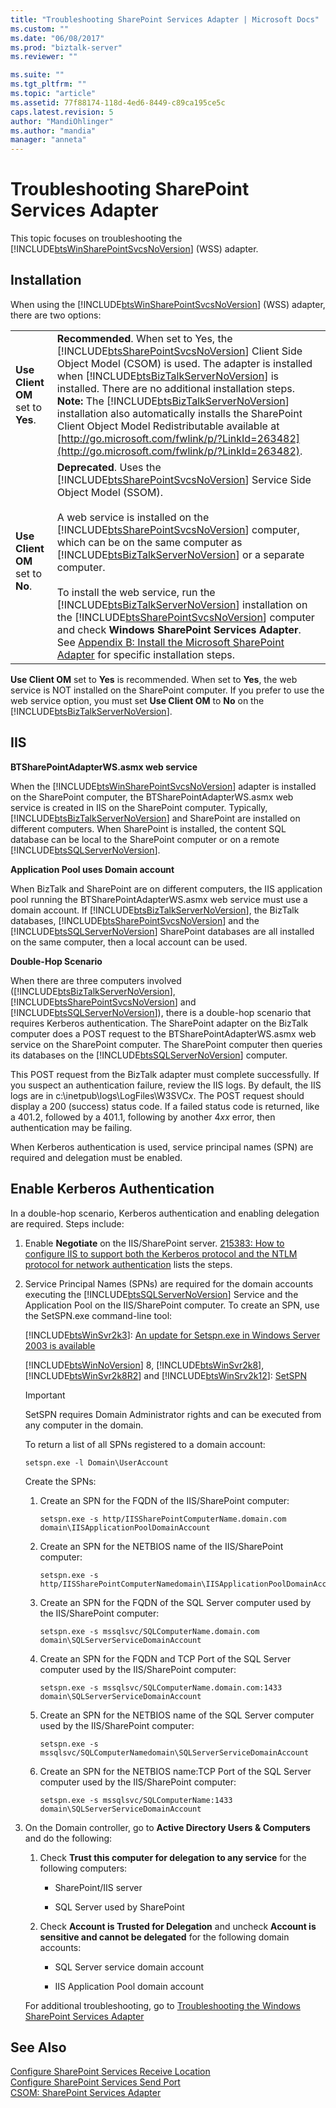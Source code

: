 ```yaml
---
title: "Troubleshooting SharePoint Services Adapter | Microsoft Docs"
ms.custom: ""
ms.date: "06/08/2017"
ms.prod: "biztalk-server"
ms.reviewer: ""

ms.suite: ""
ms.tgt_pltfrm: ""
ms.topic: "article"
ms.assetid: 77f88174-118d-4ed6-8449-c89ca195ce5c
caps.latest.revision: 5
author: "MandiOhlinger"
ms.author: "mandia"
manager: "anneta"
---
```

# Troubleshooting SharePoint Services Adapter
This topic focuses on troubleshooting the [!INCLUDE[btsWinSharePointSvcsNoVersion](../includes/btswinsharepointsvcsnoversion-md.md)] (WSS) adapter.  

## Installation  
 When using the [!INCLUDE[btsWinSharePointSvcsNoVersion](../includes/btswinsharepointsvcsnoversion-md.md)] (WSS) adapter, there are two options:  


|                                   |                                                                                                                                                                                                                                                                                                                                                                                                                                                                                                                                                                                                                                                                                                                                                                                                                                                                                                                                       |
|-----------------------------------|---------------------------------------------------------------------------------------------------------------------------------------------------------------------------------------------------------------------------------------------------------------------------------------------------------------------------------------------------------------------------------------------------------------------------------------------------------------------------------------------------------------------------------------------------------------------------------------------------------------------------------------------------------------------------------------------------------------------------------------------------------------------------------------------------------------------------------------------------------------------------------------------------------------------------------------|
| **Use Client OM** set to **Yes**. |                                                                                                                                     **Recommended**. When set to Yes, the [!INCLUDE[btsSharePointSvcsNoVersion](../includes/btssharepointsvcsnoversion-md.md)] Client Side Object Model (CSOM) is used. The adapter is installed when [!INCLUDE[btsBizTalkServerNoVersion](../includes/btsbiztalkservernoversion-md.md)] is installed. There are no additional installation steps. **Note:**  The [!INCLUDE[btsBizTalkServerNoVersion](../includes/btsbiztalkservernoversion-md.md)] installation also automatically installs the SharePoint Client Object Model Redistributable available at [http://go.microsoft.com/fwlink/p/?LinkId=263482](http://go.microsoft.com/fwlink/p/?LinkId=263482).                                                                                                                                     |
| **Use Client OM** set to **No**.  | **Deprecated**. Uses the [!INCLUDE[btsSharePointSvcsNoVersion](../includes/btssharepointsvcsnoversion-md.md)] Service Side Object Model (SSOM).<br /><br /> A web service is installed on the [!INCLUDE[btsSharePointSvcsNoVersion](../includes/btssharepointsvcsnoversion-md.md)] computer, which can be on the same computer as [!INCLUDE[btsBizTalkServerNoVersion](../includes/btsbiztalkservernoversion-md.md)] or a separate computer.<br /><br /> To install the web service, run the [!INCLUDE[btsBizTalkServerNoVersion](../includes/btsbiztalkservernoversion-md.md)] installation on the [!INCLUDE[btsSharePointSvcsNoVersion](../includes/btssharepointsvcsnoversion-md.md)] computer and check **Windows SharePoint Services Adapter**. See [Appendix B: Install the Microsoft SharePoint Adapter](../install-and-config-guides/appendix-b-install-the-microsoft-sharepoint-adapter.md) for specific installation steps. |

 **Use Client OM** set to **Yes** is recommended. When set to **Yes**, the web service is NOT installed on the SharePoint computer. If you prefer to use the web service option, you must set **Use Client OM** to **No** on the [!INCLUDE[btsBizTalkServerNoVersion](../includes/btsbiztalkservernoversion-md.md)].  

## IIS  
 **BTSharePointAdapterWS.asmx web service**  

 When the [!INCLUDE[btsWinSharePointSvcsNoVersion](../includes/btswinsharepointsvcsnoversion-md.md)] adapter is installed on the SharePoint computer, the BTSharePointAdapterWS.asmx web service is created in IIS on the SharePoint computer. Typically, [!INCLUDE[btsBizTalkServerNoVersion](../includes/btsbiztalkservernoversion-md.md)] and SharePoint are installed on different computers. When SharePoint is installed, the content SQL database can be local to the SharePoint computer or on a remote [!INCLUDE[btsSQLServerNoVersion](../includes/btssqlservernoversion-md.md)].  

 **Application Pool uses Domain account**  

 When BizTalk and SharePoint are on different computers, the IIS application pool running the BTSharePointAdapterWS.asmx web service must use a domain account. If [!INCLUDE[btsBizTalkServerNoVersion](../includes/btsbiztalkservernoversion-md.md)], the BizTalk databases, [!INCLUDE[btsSharePointSvcsNoVersion](../includes/btssharepointsvcsnoversion-md.md)] and the [!INCLUDE[btsSQLServerNoVersion](../includes/btssqlservernoversion-md.md)] SharePoint databases are all installed on the same computer, then a local account can be used.  

 **Double-Hop Scenario**  

 When there are three computers involved ([!INCLUDE[btsBizTalkServerNoVersion](../includes/btsbiztalkservernoversion-md.md)], [!INCLUDE[btsSharePointSvcsNoVersion](../includes/btssharepointsvcsnoversion-md.md)] and [!INCLUDE[btsSQLServerNoVersion](../includes/btssqlservernoversion-md.md)]), there is a double-hop scenario that requires Kerberos authentication. The SharePoint adapter on the BizTalk computer does a POST request to the BTSharePointAdapterWS.asmx web service on the SharePoint computer. The SharePoint computer then queries its databases on the [!INCLUDE[btsSQLServerNoVersion](../includes/btssqlservernoversion-md.md)] computer.  

 This POST request from the BizTalk adapter must complete successfully. If you suspect an authentication failure, review the IIS logs. By default, the IIS logs are in c:\inetpub\logs\LogFiles\W3SVC*x*. The POST request should display a 200 (success) status code. If a failed status code is returned, like a 401.2, followed by a 401.1, following by another 4*xx* error, then authentication may be failing.  

 When Kerberos authentication is used, service principal names (SPN) are required and delegation must be enabled.  

## Enable Kerberos Authentication  
 In a double-hop scenario, Kerberos authentication and enabling delegation are required. Steps include:  

1. Enable **Negotiate** on the IIS/SharePoint server. [215383: How to configure IIS to support both the Kerberos protocol and the NTLM protocol for network authentication](http://support.microsoft.com/kb/215383) lists the steps.  

2. Service Principal Names (SPNs) are required for the domain accounts executing the [!INCLUDE[btsSQLServerNoVersion](../includes/btssqlservernoversion-md.md)] Service and the Application Pool on the IIS/SharePoint computer. To create an SPN, use the SetSPN.exe command-line tool:  

    [!INCLUDE[btsWinSvr2k3](../includes/btswinsvr2k3-md.md)]: [An update for Setspn.exe in Windows Server 2003 is available](http://support.microsoft.com/kb/970536)  

    [!INCLUDE[btsWinNoVersion](../includes/btswinnoversion-md.md)] 8, [!INCLUDE[btsWinSvr2k8](../includes/btswinsvr2k8-md.md)], [!INCLUDE[btsWinSvr2k8R2](../includes/btswinsvr2k8r2-md.md)] and [!INCLUDE[btsWinSrv2k12](../includes/btswinsrv2k12-md.md)]: [SetSPN](http://technet.microsoft.com/library/cc731241.aspx)  

   > [!IMPORTANT]
   >  SetSPN requires Domain Administrator rights and can be executed from any computer in the domain.  

    To return a list of all SPNs registered to a domain account:  

   ```  
   setspn.exe -l Domain\UserAccount  
   ```  

    Create the SPNs:  

   1.  Create an SPN for the FQDN of the IIS/SharePoint computer:  

       ```  
       setspn.exe -s http/IISSharePointComputerName.domain.com domain\IISApplicationPoolDomainAccount  
       ```  

   2.  Create an SPN for the NETBIOS name of the IIS/SharePoint computer:  

       ```  
       setspn.exe -s http/IISSharePointComputerNamedomain\IISApplicationPoolDomainAccount  
       ```  

   3.  Create an SPN for the FQDN of the SQL Server computer used by the IIS/SharePoint computer:  

       ```  
       setspn.exe -s mssqlsvc/SQLComputerName.domain.com domain\SQLServerServiceDomainAccount  
       ```  

   4.  Create an SPN for the FQDN and TCP Port of the SQL Server computer used by the IIS/SharePoint computer:  

       ```  
       setspn.exe -s mssqlsvc/SQLComputerName.domain.com:1433 domain\SQLServerServiceDomainAccount  
       ```  

   5.  Create an SPN for the NETBIOS name of the SQL Server computer used by the IIS/SharePoint computer:  

       ```  
       setspn.exe -s mssqlsvc/SQLComputerNamedomain\SQLServerServiceDomainAccount  
       ```  

   6.  Create an SPN for the NETBIOS name:TCP Port of the SQL Server computer used by the IIS/SharePoint computer:  

       ```  
       setspn.exe -s mssqlsvc/SQLComputerName:1433 domain\SQLServerServiceDomainAccount  
       ```  

3. On the Domain controller, go to **Active Directory Users & Computers** and do the following:  

   1.  Check **Trust this computer for delegation to any service** for the following computers:  

       -   SharePoint/IIS server  

       -   SQL Server used by SharePoint  

   2.  Check **Account is Trusted for Delegation** and uncheck **Account is sensitive and cannot be delegated** for the following domain accounts:  

       -   SQL Server service domain account  

       -   IIS Application Pool domain account  

   For additional troubleshooting, go to [Troubleshooting the Windows SharePoint Services Adapter](../core/troubleshooting-the-windows-sharepoint-services-adapter.md)  

## See Also  
 [Configure SharePoint Services Receive Location](../core/configure-sharepoint-services-receive-location.md)   
 [Configure SharePoint Services Send Port](../core/configure-sharepoint-services-send-port.md)   
 [CSOM: SharePoint Services Adapter](../core/csom-sharepoint-services-adapter.md)